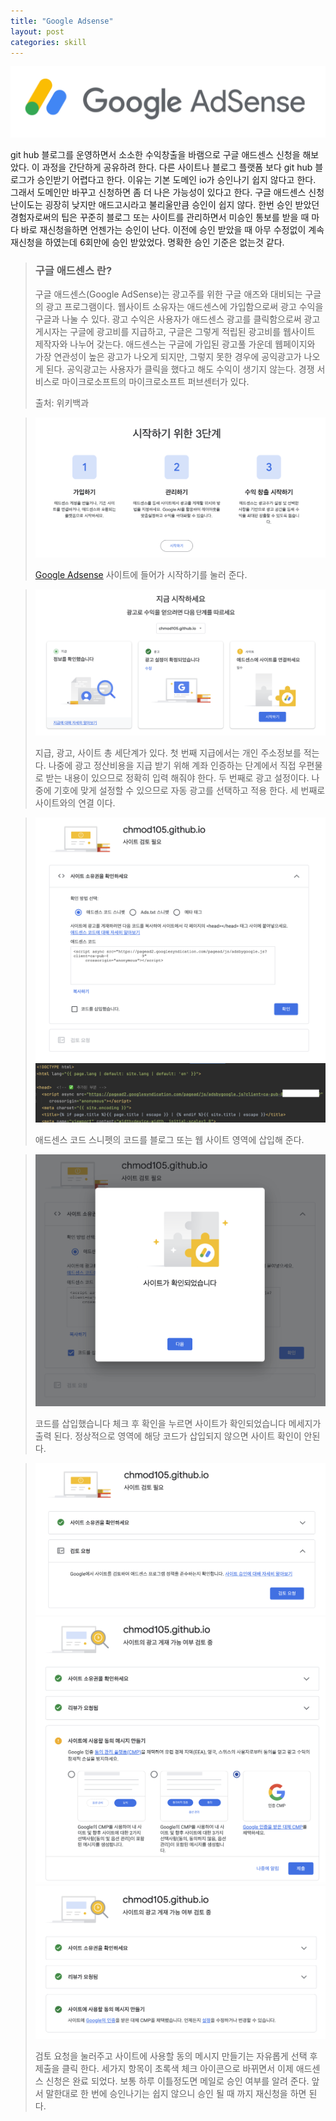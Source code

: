 ```yaml
---
title: "Google Adsense"
layout: post
categories: skill
---
```

![](../image/google_adsense/google_adsense.png)


git hub 블로그를 운영하면서 소소한 수익창출을 바램으로 구글 애드센스 신청을 해보았다. 이 과정을 간단하게 공유하려 한다.
다른 사이트나 블로그 플랫폼 보다 git hub 블로그가 승인받기 어렵다고 한다. 이유는 기본 도메인 io가 승인나기 쉽지 않다고 한다.
그래서 도메인만 바꾸고 신청하면 좀 더 나은 가능성이 있다고 한다. 구글 애드센스 신청 난이도는 굉장히 낮지만 애드고시라고 불리울만큼 승인이 쉽지 않다.
한번 승인 받았던 경험자로써의 팁은 꾸준히 블로그 또는 사이트를 관리하면서 미승인 통보를 받을 때 마다 바로 재신청을하면 언젠가는 승인이 난다.
이전에 승인 받았을 때 아무 수정없이 계속 재신청을 하였는데 6회만에 승인 받았었다. 명확한 승인 기준은 없는것 같다.
> ### 구글 애드센스 란?
> 구글 애드센스(Google AdSense)는 광고주를 위한 구글 애즈와 대비되는 구글의 광고 프로그램이다. 웹사이트 소유자는 애드센스에 가입함으로써 광고 수익을 구글과 나눌 수 있다. 광고 수익은 사용자가 애드센스 광고를 클릭함으로써 광고 게시자는 구글에 광고비를 지급하고, 구글은 그렇게 적립된 광고비를 웹사이트 제작자와 나누어 갖는다. 애드센스는 구글에 가입된 광고풀 가운데 웹페이지와 가장 연관성이 높은 광고가 나오게 되지만, 그렇지 못한 경우에 공익광고가 나오게 된다. 공익광고는 사용자가 클릭을 했다고 해도 수익이 생기지 않는다.
> 경쟁 서비스로 마이크로소프트의 마이크로소프트 퍼브센터가 있다.
> 
> 출처: 위키백과

> ![](../image/google_adsense/1.png)
> 
> [Google Adsense] 사이트에 들어가 시작하기를 눌러 준다.

> ![](../image/google_adsense/2.png)
> 
> 지급, 광고, 사이트 총 세단계가 있다.
> 첫 번째 지급에서는 개인 주소정보를 적는다. 나중에 광고 정산비용을 지급 받기 위해 계좌 인증하는 단계에서 직접 우편물로 받는 내용이 있으므로 정확히 입력 해줘야 한다.
> 두 번째로 광고 설정이다. 나중에 기호에 맞게 설정할 수 있으므로 자동 광고를 선택하고 적용 한다.
> 세 번째로 사이트와의 연결 이다.

> ![](../image/google_adsense/3.png)
> ![](../image/google_adsense/4.png)
> 
> 애드센스 코드 스니펫의 코드를 블로그 또는 웹 사이트 <head> 영역에 삽입해 준다.

> ![](../image/google_adsense/5.png)
> 
> 코드를 삽입했습니다 체크 후 확인을 누르면 사이트가 확인되었습니다 메세지가 출력 된다. 정상적으로 <head>영역에 해당 코드가 삽입되지 않으면 사이트 확인이 안된다.

> ![](../image/google_adsense/6.png)
> ![](../image/google_adsense/7.png)
> ![](../image/google_adsense/8.png)
> 
> 검토 요청을 눌러주고 사이트에 사용할 동의 메시지 만들기는 자유롭게 선택 후 제출을 클릭 한다.
> 세가지 항목이 초록색 체크 아이콘으로 바뀌면서 이제 애드센스 신청은 완료 되었다. 보통 하루 이틀정도면 메일로 승인 여부를 알려 준다.
> 앞서 말한대로 한 번에 승인나기는 쉽지 않으니 승인 될 때 까지 재신청을 하면 된다.


[Google Adsense]: https://adsense.google.com/intl/ko_kr/start/
